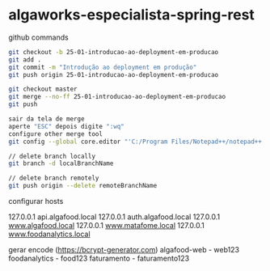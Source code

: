 # algaworks-especialista-spring-rest

github commands

```bash
git checkout -b 25-01-introducao-ao-deployment-em-producao
git add .
git commit -m "Introdução ao deployment em produção"
git push origin 25-01-introducao-ao-deployment-em-producao

git checkout master
git merge --no-ff 25-01-introducao-ao-deployment-em-producao
git push

sair da tela de merge
aperte "ESC" depois digite ":wq"
configure other merge tool
git config --global core.editor "'C:/Program Files/Notepad++/notepad++.exe' -multiInst -notabbar -nosession -noPlugin"

// delete branch locally
git branch -d localBranchName

// delete branch remotely
git push origin --delete remoteBranchName
```

configurar hosts

127.0.0.1       api.algafood.local
127.0.0.1       auth.algafood.local
127.0.0.1       www.algafood.local
127.0.0.1       www.matafome.local
127.0.0.1       www.foodanalytics.local

gerar encode (https://bcrypt-generator.com)
algafood-web - web123
foodanalytics - food123
faturamento - faturamento123